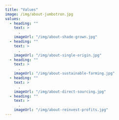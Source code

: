 ```yaml
---
title: "Values"
image: /img/about-jumbotron.jpg
values:
  - heading: ""
    text: >
      .
    imageUrl: "/img/about-shade-grown.jpg"
  - heading: ""
    text: >
      .
    imageUrl: "/img/about-single-origin.jpg"
  - heading: ""
    text: >
      .
    imageUrl: "/img/about-sustainable-farming.jpg"
  - heading: ""
    text: >
      .
    imageUrl: "/img/about-direct-sourcing.jpg"
  - heading: ""
    text: >
      .
    imageUrl: "/img/about-reinvest-profits.jpg"
---
```

